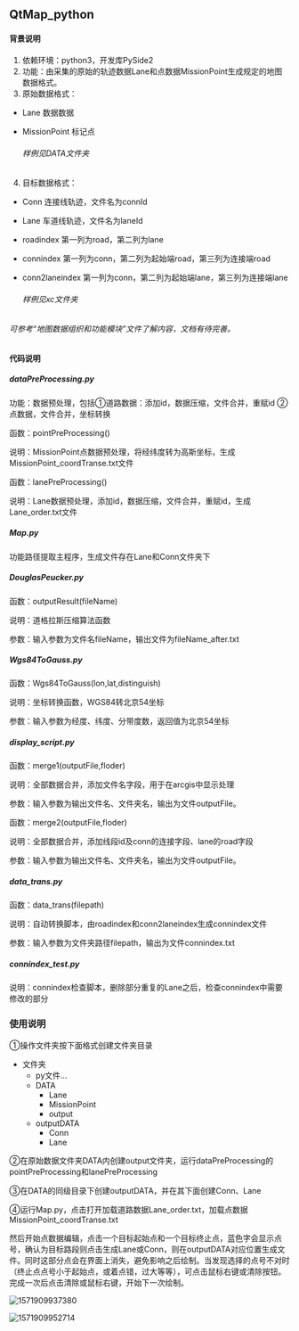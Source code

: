 ## QtMap_python

#### 背景说明

1. 依赖环境：python3，开发库PySide2
2. 功能：由采集的原始的轨迹数据Lane和点数据MissionPoint生成规定的地图数据格式。
3. 原始数据格式：

- Lane	数据数据

- MissionPoint	标记点

  ###### 样例见DATA文件夹

4. 目标数据格式：

- Conn	连接线轨迹，文件名为connId

- Lane	车道线轨迹，文件名为laneId

- roadindex	第一列为road，第二列为lane

- connindex	第一列为conn，第二列为起始端road，第三列为连接端road

- conn2laneindex	第一列为conn，第二列为起始端lane，第三列为连接端lane

  ###### 样例见xc文件夹

###### 可参考“地图数据组织和功能模块”文件了解内容，文档有待完善。



#### 代码说明

##### dataPreProcessing.py

功能：数据预处理，包括①道路数据：添加id，数据压缩，文件合并，重赋id  ②点数据，文件合并，坐标转换

函数：pointPreProcessing()

说明：MissionPoint点数据预处理，将经纬度转为高斯坐标，生成MissionPoint_coordTranse.txt文件





函数：lanePreProcessing()

说明：Lane数据预处理，添加id，数据压缩，文件合并，重赋id，生成Lane_order.txt文件



##### Map.py

功能路径提取主程序，生成文件存在Lane和Conn文件夹下



##### DouglasPeucker.py

函数：outputResult(fileName)

说明：道格拉斯压缩算法函数

参数：输入参数为文件名fileName，输出文件为fileName_after.txt



##### Wgs84ToGauss.py

函数：Wgs84ToGauss(lon,lat,distinguish)

说明：坐标转换函数，WGS84转北京54坐标

参数：输入参数为经度、纬度、分带度数，返回值为北京54坐标



##### display_script.py

函数：merge1(outputFile,floder)

说明：全部数据合并，添加文件名字段，用于在arcgis中显示处理

参数：输入参数为输出文件名、文件夹名，输出为文件outputFile。



函数：merge2(outputFile,floder)

说明：全部数据合并，添加线段id及conn的连接字段、lane的road字段

参数：输入参数为输出文件名、文件夹名，输出为文件outputFile。



##### data_trans.py

函数：data_trans(filepath)

说明：自动转换脚本，由roadindex和conn2laneindex生成connindex文件

参数：输入参数为文件夹路径filepath，输出为文件connindex.txt



##### connindex_test.py

说明：connindex检查脚本，删除部分重复的Lane之后，检查connindex中需要修改的部分



### 使用说明

①操作文件夹按下面格式创建文件夹目录

- 文件夹
  - py文件...
  - DATA
    - Lane
    - MissionPoint
    - output
  - outputDATA
    - Conn
    - Lane

②在原始数据文件夹DATA内创建output文件夹，运行dataPreProcessing的pointPreProcessing和lanePreProcessing

③在DATA的同级目录下创建outputDATA，并在其下面创建Conn、Lane

④运行Map.py，点击打开加载道路数据Lane_order.txt，加载点数据MissionPoint_coordTranse.txt

然后开始点数据编辑，点击一个目标起始点和一个目标终止点，蓝色字会显示点号，确认为目标路段则点击生成Lane或Conn，则在outputDATA对应位置生成文件。同时这部分点会在界面上消失，避免影响之后绘制。当发现选择的点号不对时（终止点点号小于起始点，或着点错，过大等等），可点击鼠标右键或清除按钮。完成一次后点击清除或鼠标右键，开始下一次绘制。

![1571909937380](C:\Users\HCHO\AppData\Roaming\Typora\typora-user-images\1571909937380.png)





![1571909952714](C:\Users\HCHO\AppData\Roaming\Typora\typora-user-images\1571909952714.png)


